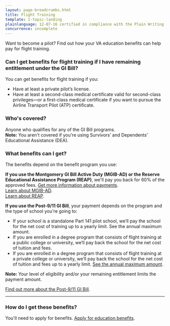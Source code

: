 ```yaml
---
layout: page-breadcrumbs.html
title: Flight Training
template: 1-topic-landing
plainlanguage: 12-07-16 certified in compliance with the Plain Writing Act
concurrence: incomplete
---
```


<div class="va-introtext">
Want to become a pilot? Find out how your VA education benefits can help pay for flight training.
</div>


<div class="feature" markdown="1">
  
### Can I get benefits for flight training if I have remaining entitlement under the GI Bill?

You can get benefits for flight training if you:
- Have at least a private pilot’s license.
- Have at least a second-class medical certificate valid for second-class privileges—or a first-class medical certificate if you want to pursue the Airline Transport Pilot (ATP) certificate.

### Who's covered?

Anyone who qualifies for any of the GI Bill programs. <br />
**Note:** You aren't covered if you're using Survivors’ and Dependents’ Educational Assistance (DEA).  

</div>

### What benefits can I get? 

The benefits depend on the benefit program you use:

**If you use the Montgomery GI Bill Active Duty (MGIB-AD) or the Reserve Educational Assistance Program (REAP)**, we'll pay you back for 60% of the approved fees. 
[Get more information about payments](http://www.benefits.va.gov/gibill/resources/benefits_resources/rate_tables.asp). <br />
[Learn about MGIB-AD](/education/gi-bill/montgomery-active-duty/).<br />
[Learn about REAP](/education/other-educational-assistance-programs/reap/).

**If you use the Post-9/11 GI Bill**, your payment depends on the program and the type of school you're going to: 
- If your school is a standalone Part 141 pilot school, we’ll pay the school for the net cost of training up to a yearly limit. See the annual maximum amount.
- If you are enrolled in a degree program that consists of flight training at a public college or university, we’ll pay back the school for the net cost of tuition and fees.
- If you are enrolled in a degree program that consists of flight training at a private college or university, we’ll pay back the school for the net cost of tuition and fees up to a yearly limit. [See the annual maximum amount](http://www.benefits.va.gov/gibill/resources/benefits_resources/rate_tables.asp).

**Note:** Your level of eligibility and/or your remaining entitlement limits the payment amount. 

[Find out more about the Post-9/11 GI Bill](/education/gi-bill/post-9-11/). 

------

### How do I get these benefits? 

You'll need to apply for benefits. [Apply for education benefits](/education/apply-for-education-benefits/).


